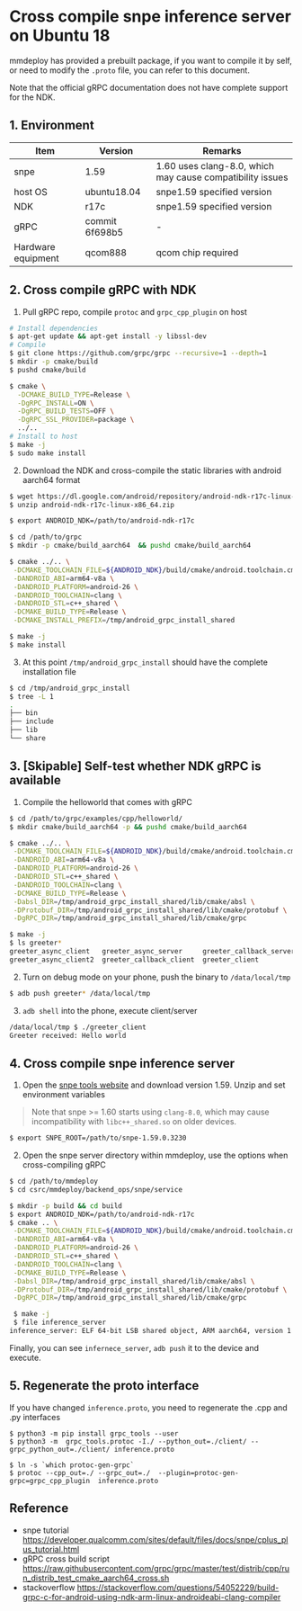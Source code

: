 # Cross compile snpe inference server on Ubuntu 18

mmdeploy has provided a prebuilt package, if you want to compile it by self, or need to modify the `.proto` file, you can refer to this document.

Note that the official gRPC documentation does not have complete support for the NDK.

## 1. Environment

| Item               | Version        | Remarks                                                   |
| ------------------ | -------------- | --------------------------------------------------------- |
| snpe               | 1.59           | 1.60 uses clang-8.0, which may cause compatibility issues |
| host OS            | ubuntu18.04    | snpe1.59 specified version                                |
| NDK                | r17c           | snpe1.59 specified version                                |
| gRPC               | commit 6f698b5 | -                                                         |
| Hardware equipment | qcom888        | qcom chip required                                        |

## 2. Cross compile gRPC with NDK

1. Pull gRPC repo, compile `protoc` and `grpc_cpp_plugin` on host

```bash
# Install dependencies
$ apt-get update && apt-get install -y libssl-dev
# Compile
$ git clone https://github.com/grpc/grpc --recursive=1 --depth=1
$ mkdir -p cmake/build
$ pushd cmake/build

$ cmake \
  -DCMAKE_BUILD_TYPE=Release \
  -DgRPC_INSTALL=ON \
  -DgRPC_BUILD_TESTS=OFF \
  -DgRPC_SSL_PROVIDER=package \
  ../..
# Install to host
$ make -j
$ sudo make install
```

2. Download the NDK and cross-compile the static libraries with android aarch64 format

```bash
$ wget https://dl.google.com/android/repository/android-ndk-r17c-linux-x86_64.zip
$ unzip android-ndk-r17c-linux-x86_64.zip

$ export ANDROID_NDK=/path/to/android-ndk-r17c

$ cd /path/to/grpc
$ mkdir -p cmake/build_aarch64  && pushd cmake/build_aarch64

$ cmake ../.. \
 -DCMAKE_TOOLCHAIN_FILE=${ANDROID_NDK}/build/cmake/android.toolchain.cmake \
 -DANDROID_ABI=arm64-v8a \
 -DANDROID_PLATFORM=android-26 \
 -DANDROID_TOOLCHAIN=clang \
 -DANDROID_STL=c++_shared \
 -DCMAKE_BUILD_TYPE=Release \
 -DCMAKE_INSTALL_PREFIX=/tmp/android_grpc_install_shared

$ make -j
$ make install
```

3. At this point `/tmp/android_grpc_install` should have the complete installation file

```bash
$ cd /tmp/android_grpc_install
$ tree -L 1
.
├── bin
├── include
├── lib
└── share
```

## 3. \[Skipable\] Self-test whether NDK gRPC is available

1. Compile the helloworld that comes with gRPC

```bash
$ cd /path/to/grpc/examples/cpp/helloworld/
$ mkdir cmake/build_aarch64 -p && pushd cmake/build_aarch64

$ cmake ../.. \
 -DCMAKE_TOOLCHAIN_FILE=${ANDROID_NDK}/build/cmake/android.toolchain.cmake \
 -DANDROID_ABI=arm64-v8a \
 -DANDROID_PLATFORM=android-26 \
 -DANDROID_STL=c++_shared \
 -DANDROID_TOOLCHAIN=clang \
 -DCMAKE_BUILD_TYPE=Release \
 -Dabsl_DIR=/tmp/android_grpc_install_shared/lib/cmake/absl \
 -DProtobuf_DIR=/tmp/android_grpc_install_shared/lib/cmake/protobuf \
 -DgRPC_DIR=/tmp/android_grpc_install_shared/lib/cmake/grpc

$ make -j
$ ls greeter*
greeter_async_client   greeter_async_server     greeter_callback_server  greeter_server
greeter_async_client2  greeter_callback_client  greeter_client
```

2. Turn on debug mode on your phone, push the binary to `/data/local/tmp`

```bash
$ adb push greeter* /data/local/tmp
```

3. `adb shell` into the phone, execute client/server

```bash
/data/local/tmp $ ./greeter_client
Greeter received: Hello world
```

## 4. Cross compile snpe inference server

1. Open the [snpe tools website](https://developer.qualcomm.com/software/qualcomm-neural-processing-sdk/tools) and download version 1.59. Unzip and set environment variables

> Note that snpe >= 1.60 starts using `clang-8.0`, which may cause incompatibility with `libc++_shared.so` on older devices.

```bash
$ export SNPE_ROOT=/path/to/snpe-1.59.0.3230
```

2. Open the snpe server directory within mmdeploy, use the options when cross-compiling gRPC

```bash
$ cd /path/to/mmdeploy
$ cd csrc/mmdeploy/backend_ops/snpe/service

$ mkdir -p build && cd build
$ export ANDROID_NDK=/path/to/android-ndk-r17c
$ cmake .. \
 -DCMAKE_TOOLCHAIN_FILE=${ANDROID_NDK}/build/cmake/android.toolchain.cmake \
 -DANDROID_ABI=arm64-v8a \
 -DANDROID_PLATFORM=android-26 \
 -DANDROID_STL=c++_shared \
 -DANDROID_TOOLCHAIN=clang \
 -DCMAKE_BUILD_TYPE=Release \
 -Dabsl_DIR=/tmp/android_grpc_install_shared/lib/cmake/absl \
 -DProtobuf_DIR=/tmp/android_grpc_install_shared/lib/cmake/protobuf \
 -DgRPC_DIR=/tmp/android_grpc_install_shared/lib/cmake/grpc

 $ make -j
 $ file inference_server
inference_server: ELF 64-bit LSB shared object, ARM aarch64, version 1 (SYSV), dynamically linked, interpreter /system/bin/linker64, BuildID[sha1]=252aa04e2b982681603dacb74b571be2851176d2, with debug_info, not stripped
```

Finally,  you can see `infernece_server`, `adb push` it to the device and execute.

## 5. Regenerate the proto interface

If you have changed `inference.proto`, you need to regenerate the .cpp and .py interfaces

```Shell
$ python3 -m pip install grpc_tools --user
$ python3 -m  grpc_tools.protoc -I./ --python_out=./client/ --grpc_python_out=./client/ inference.proto

$ ln -s `which protoc-gen-grpc`
$ protoc --cpp_out=./ --grpc_out=./  --plugin=protoc-gen-grpc=grpc_cpp_plugin  inference.proto
```

## Reference

- snpe tutorial https://developer.qualcomm.com/sites/default/files/docs/snpe/cplus_plus_tutorial.html
- gRPC cross build script https://raw.githubusercontent.com/grpc/grpc/master/test/distrib/cpp/run_distrib_test_cmake_aarch64_cross.sh
- stackoverflow https://stackoverflow.com/questions/54052229/build-grpc-c-for-android-using-ndk-arm-linux-androideabi-clang-compiler
